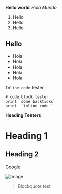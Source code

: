 **Hello world**
*Hola Mundo*
1. Hello
2. Hello
3. Hello

Hello
---
* Hola
* Hola
* Hola
* Hola
* Hola

`Inline code` tester

```
# code block tester
print `some backticks`
print  `inline code `
```
**Heading Testers**
# Heading 1
## Heading 2

[Google](http.google.com)

![Image](https://www.pngimages.in/uploads/png-webp/2022/2022-August/Dog_free_png_pictures.webp)

>Blockquote test
